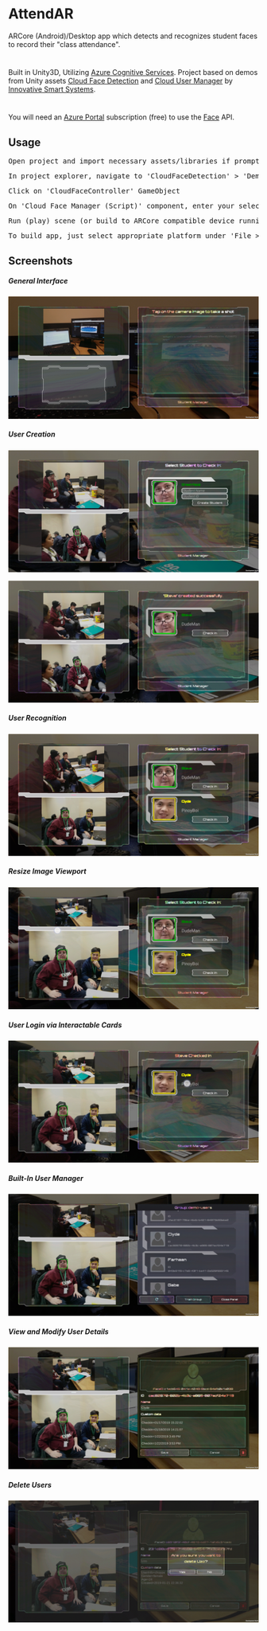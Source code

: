 # AttendAR
ARCore (Android)/Desktop app which detects and recognizes student faces to record their "class attendance".
#
Built in Unity3D, Utilizing [Azure Cognitive Services](https://azure.microsoft.com/en-us/services/cognitive-services/directory/). Project based on demos from Unity assets [Cloud Face Detection](https://assetstore.unity.com/packages/tools/ai/cloud-face-detection-54489) and [Cloud User Manager](https://assetstore.unity.com/packages/tools/ai/cloud-user-manager-61391) by [Innovative Smart Systems](https://assetstore.unity.com/publishers/18913).
#
You will need an [Azure Portal](https://portal.azure.com/) subscription (free) to use the [Face](https://azure.microsoft.com/en-us/services/cognitive-services/face/) API.

## Usage
<pre>
Open project and import necessary assets/libraries if prompted by Unity
</pre>

<pre>
In project explorer, navigate to 'CloudFaceDetection' > 'DemoScenes' and open 'UserRecognitionScene0' scene object
</pre>

<pre>
Click on 'CloudFaceController' GameObject
</pre>

<pre>
On 'Cloud Face Manager (Script)' component, enter your selected 'Face Service Location' and 'Face Subscription Key' provided by Azure Portal
</pre>

<pre>
Run (play) scene (or build to ARCore compatible device running Android >= 8.0)
</pre>

<pre>
To build app, just select appropriate platform under 'File > Build Settings'
</pre>

## Screenshots

<h5>General Interface</h5>

![Interface](./Screenshots/Screenshot_20190122-154856_AttendAR.jpg?raw=true "Interface")

<h5>User Creation</h5>

![User Creation](/Screenshots/Screenshot_20190122-155004_AttendAR.jpg?raw=true "User Creation")

![User Creation Confirmation](/Screenshots/Screenshot_20190122-155049_AttendAR.jpg?raw=true "User Creation Confirmation")

<h5>User Recognition</h5>

![User Recognition](/Screenshots/Screenshot_20190122-155138_AttendAR.jpg?raw=true "User Recognition")

<h5>Resize Image Viewport</h5>

![Resize Image Viewport](/Screenshots/Screenshot_20190122-155229_AttendAR.jpg?raw=true "Resize Image Viewport")

<h5>User Login via Interactable Cards</h5>

![User Login](/Screenshots/Screenshot_20190122-155302_AttendAR.jpg?raw=true "User Login")

<h5>Built-In User Manager</h5>

![User Manager](/Screenshots/Screenshot_20190122-155332_AttendAR.jpg?raw=true "User Manager")

<h5>View and Modify User Details</h5>

![User Details](/Screenshots/Screenshot_20190122-155458_AttendAR.jpg?raw=true "User Details")

<h5>Delete Users</h5>

![Delete User](/Screenshots/Screenshot_20190122-155531_AttendAR.jpg?raw=true "Delete User")
